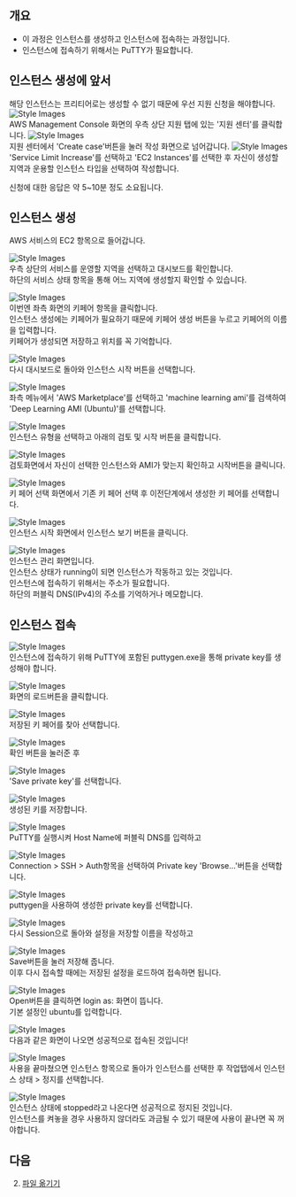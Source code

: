 ## 개요
- 이 과정은 인스턴스를 생성하고 인스턴스에 접속하는 과정입니다.
- 인스턴스에 접속하기 위해서는 PuTTY가 필요합니다.

## 인스턴스 생성에 앞서
해당 인스턴스는 프리티어로는 생성할 수 없기 때문에 우선 지원 신청을 해야합니다.
![Style Images](https://github.com/BJ-Lim/Cloud/blob/master/captures/setup_01.jpg)</br>
AWS Management Console 화면의 우측 상단 지원 탭에 있는 '지원 센터'를 클릭합니다.
![Style Images](https://github.com/BJ-Lim/Cloud/blob/master/captures/setup_02.jpg)</br>
지원 센터에서 'Create case'버튼을 눌러 작성 화면으로 넘어갑니다.
![Style Images](https://github.com/BJ-Lim/Cloud/blob/master/captures/setup_03.jpg)</br>
'Service Limit Increase'를 선택하고 'EC2 Instances'를 선택한 후 자신이 생성할 지역과 운용할 인스턴스 타입을 선택하여 작성합니다.

신청에 대한 응답은 약 5~10분 정도 소요됩니다.

## 인스턴스 생성
AWS 서비스의 EC2 항목으로 들어갑니다.

![Style Images](https://github.com/BJ-Lim/Cloud/blob/master/captures/instance_01.PNG)</br>
우측 상단의 서비스를 운영할 지역을 선택하고 대시보드를 확인합니다.</br>
하단의 서비스 상태 항목을 통해 어느 지역에 생성할지 확인할 수 있습니다.

![Style Images](https://github.com/BJ-Lim/Cloud/blob/master/captures/instance_00.PNG)</br>
이번엔 좌측 화면의 키페어 항목을 클릭합니다.</br>
인스턴스 생성에는 키페어가 필요하기 때문에 키페어 생성 버튼을 누르고 키페어의 이름을 입력합니다.</br>
키페어가 생성되면 저장하고 위치를 꼭 기억합니다.

![Style Images](https://github.com/BJ-Lim/Cloud/blob/master/captures/instance_01.PNG)</br>
다시 대시보드로 돌아와 인스턴스 시작 버튼을 선택합니다.

![Style Images](https://github.com/BJ-Lim/Cloud/blob/master/captures/Select_AMI.png)</br>
좌측 메뉴에서 'AWS Marketplace'를 선택하고 'machine learning ami'를 검색하여 'Deep Learning AMI (Ubuntu)'를 선택합니다.

![Style Images](https://github.com/BJ-Lim/Cloud/blob/master/captures/instance_03_t2.PNG)</br>
인스턴스 유형을 선택하고 아래의 검토 및 시작 버튼을 클릭합니다.

![Style Images](https://github.com/BJ-Lim/Cloud/blob/master/captures/instance_08_t2.PNG)</br>
검토화면에서 자신이 선택한 인스턴스와 AMI가 맞는지 확인하고 시작버튼을 클릭니다.

![Style Images](https://github.com/BJ-Lim/Cloud/blob/master/captures/instance_09_t2.PNG)</br>
키 페어 선택 화면에서 기존 키 페어 선택 후 이전단계에서 생성한 키 페어를 선택합니다.

![Style Images](https://github.com/BJ-Lim/Cloud/blob/master/captures/instance_10.PNG)</br>
인스턴스 시작 화면에서 인스턴스 보기 버튼을 클릭니다.

![Style Images](https://github.com/BJ-Lim/Cloud/blob/master/captures/instance_11_t2.PNG)</br>
인스턴스 관리 화면입니다.</br>
인스턴스 상태가 running이 되면 인스턴스가 작동하고 있는 것입니다.</br>
인스턴스에 접속하기 위해서는 주소가 필요합니다.</br>
하단의 퍼블릭 DNS(IPv4)의 주소를 기억하거나 메모합니다.</br>

## 인스턴스 접속
![Style Images](https://github.com/BJ-Lim/Cloud/blob/master/captures/instance_12.PNG)</br>
인스턴스에 접속하기 위해 PuTTY에 포함된 puttygen.exe을 통해 private key를 생성해야 합니다.

![Style Images](https://github.com/BJ-Lim/Cloud/blob/master/captures/instance_13.PNG)</br>
화면의 로드버튼을 클릭합니다.

![Style Images](https://github.com/BJ-Lim/Cloud/blob/master/captures/instance_14.PNG)</br>
저장된 키 페어를 찾아 선택합니다.

![Style Images](https://github.com/BJ-Lim/Cloud/blob/master/captures/instance_15.PNG)</br>
확인 버튼을 눌러준 후

![Style Images](https://github.com/BJ-Lim/Cloud/blob/master/captures/instance_17.PNG)</br>
'Save private key'를 선택합니다.

![Style Images](https://github.com/BJ-Lim/Cloud/blob/master/captures/instance_18.PNG)</br>
생성된 키를 저장합니다.

![Style Images](https://github.com/BJ-Lim/Cloud/blob/master/captures/instance_19.PNG)</br>
PuTTY를 실행시켜 Host Name에 퍼블릭 DNS를 입력하고

![Style Images](https://github.com/BJ-Lim/Cloud/blob/master/captures/instance_20.PNG)</br>
Connection > SSH > Auth항목을 선택하여 Private key 'Browse...'버튼을 선택합니다.

![Style Images](https://github.com/BJ-Lim/Cloud/blob/master/captures/instance_22.PNG)</br>
puttygen을 사용하여 생성한 private key를 선택합니다.

![Style Images](https://github.com/BJ-Lim/Cloud/blob/master/captures/instance_23.PNG)</br>
다시 Session으로 돌아와 설정을 저장할 이름을 작성하고

![Style Images](https://github.com/BJ-Lim/Cloud/blob/master/captures/instance_24.PNG)</br>
Save버튼을 눌러 저장해 줍니다.</br>
이후 다시 접속할 때에는 저장된 설정을 로드하여 접속하면 됩니다.

![Style Images](https://github.com/BJ-Lim/Cloud/blob/master/captures/instance_25.PNG)</br>
Open버튼을 클릭하면 login as: 화면이 뜹니다.</br>
기본 설정인 ubuntu를 입력합니다.

![Style Images](https://github.com/BJ-Lim/Cloud/blob/master/captures/instance_26.PNG)</br>
다음과 같은 화면이 나오면 성공적으로 접속된 것입니다!

![Style Images](https://github.com/BJ-Lim/Cloud/blob/master/captures/instance_27.PNG)</br>
사용을 끝마쳤으면 인스턴스 항목으로 돌아가 인스턴스를 선택한 후 작업탭에서 인스턴스 상태 > 정지를 선택합니다.

![Style Images](https://github.com/BJ-Lim/Cloud/blob/master/captures/instance_Stopped.PNG)</br>
인스턴스 상태에 stopped라고 나온다면 성공적으로 정지된 것입니다.</br>
인스턴스를 켜놓을 경우 사용하지 않더라도 과금될 수 있기 때문에 사용이 끝나면 꼭 꺼야합니다.

## 다음
2. [파일 옮기기](https://github.com/BJ-Lim/Cloud/blob/master/tutorial/02_move_files.md)
